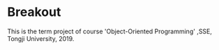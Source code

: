 # Breakout
This is the term project of course 'Object-Oriented Programming' ,SSE, Tongji University, 2019.
